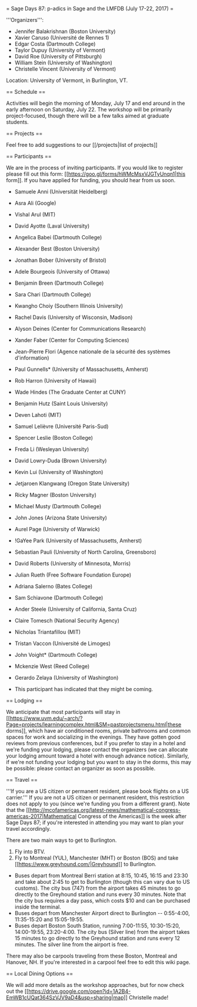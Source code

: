 = Sage Days 87: p-adics in Sage and the LMFDB (July 17-22, 2017) =

'''Organizers''':
 * Jennifer Balakrishnan (Boston University)
 * Xavier Caruso (Université de Rennes 1)
 * Edgar Costa (Dartmouth College)
 * Taylor Dupuy (University of Vermont)
 * David Roe (University of Pittsburgh)
 * William Stein (University of Washington)
 * Christelle Vincent (University of Vermont)

Location: University of Vermont, in Burlington, VT.

== Schedule ==

Activities will begin the morning of Monday, July 17 and end around in the early afternoon on Saturday, July 22.
The workshop will be primarily project-focused, though there will be a few talks aimed at graduate students.

== Projects ==

Feel free to add suggestions to our [[/projects|list of projects]]

== Participants ==

We are in the process of inviting participants.
If you would like to register please fill out this form: [[https://goo.gl/forms/hWMcMsxVJGTyUnqn1|this form]].
If you have applied for funding, you should hear from us soon. 

 * Samuele Anni (Universität Heidelberg)
 * Asra Ali (Google)
 * Vishal Arul (MIT)
 * David Ayotte (Laval University)
 * Angelica Babei (Dartmouth College)
 * Alexander Best (Boston University)
 * Jonathan Bober (University of Bristol)
 * Adele Bourgeois (University of Ottawa)
 * Benjamin Breen (Dartmouth College)
 * Sara Chari (Dartmouth College)
 * Kwangho Choiy (Southern Illinois University)
 * Rachel Davis (University of Wisconsin, Madison)
 * Alyson Deines (Center for Communications Research)
 * Xander Faber (Center for Computing Sciences)
 * Jean-Pierre Flori (Agence nationale de la sécurité des systèmes d'information)
 * Paul Gunnells* (University of Massachusetts, Amherst)
 * Rob Harron (University of Hawaii)
 * Wade Hindes (The Graduate Center at CUNY)
 * Benjamin Hutz (Saint Louis University)
 * Deven Lahoti (MIT)
 * Samuel Lelièvre (Université Paris-Sud)
 * Spencer Leslie (Boston College)
 * Freda Li (Wesleyan University)
 * David Lowry-Duda (Brown University)
 * Kevin Lui (University of Washington)
 * Jetjaroen Klangwang (Oregon State University)
 * Ricky Magner (Boston University)
 * Michael Musty (Dartmouth College)
 * John Jones (Arizona State University)
 * Aurel Page (University of Warwick)
 * !GaYee Park (University of Massachusetts, Amherst)
 * Sebastian Pauli (University of North Carolina, Greensboro)
 * David Roberts (University of Minnesota, Morris)
 * Julian Rueth (Free Software Foundation Europe)
 * Adriana Salerno (Bates College)
 * Sam Schiavone (Dartmouth College)
 * Ander Steele (University of California, Santa Cruz)
 * Claire Tomesch (National Security Agency)
 * Nicholas Triantafillou (MIT)
 * Tristan Vaccon (Université de Limoges)
 * John Voight* (Dartmouth College)
 * Mckenzie West (Reed College)
 * Gerardo Zelaya (University of Washington)

* This participant has indicated that they might be coming.

== Lodging ==

We anticipate that most participants will stay in [[https://www.uvm.edu/~arch/?Page=projects/learningcomplex.html&SM=pastprojectsmenu.html|these dorms]], which have air conditioned rooms, private bathrooms and common spaces for work and socializing in the evenings.  They have gotten good reviews from previous conferences, but if you prefer to stay in a hotel and we're funding your lodging, please contact the organizers (we can allocate your lodging amount toward a hotel with enough advance notice).  Similarly, if we're not funding your lodging but you want to stay in the dorms, this may be possible: please contact an organizer as soon as possible.

== Travel ==

'''If you are a US citizen or permanent resident, please book flights on a US carrier.'''  If you are not a US citizen or permanent resident, this restriction does not apply to you (since we're funding you from a different grant).  Note that the [[http://mcofamericas.org/latest-news/mathematical-congress-americas-2017|Mathematical Congress of the Americas]] is the week after Sage Days 87; if you're interested in attending you may want to plan your travel accordingly.

There are two main ways to get to Burlington.

 1. Fly into BTV.
 1. Fly to Montreal (YUL), Manchester (MHT) or Boston (BOS) and take [[https://www.greyhound.com/|Greyhound]] to Burlington.
  * Buses depart from Montreal Berri station at 8:15, 10:45, 16:15 and 23:30 and take about 2:45 to get to Burlington (though this can vary due to US customs).  The city bus (747) from the airport takes 45 minutes to go directly to the Greyhound station and runs every 30 minutes.  Note that the city bus requires a day pass, which costs $10 and can be purchased inside the terminal.
  * Buses depart from Manchester Airport direct to Burlington -- 0:55-4:00, 11:35-15:20 and 15:05-19:55.
  * Buses depart Boston South Station, running 7:00-11:55, 10:30-15:20, 14:00-19:55, 23:20-4:00.  The city bus (Silver line) from the airport takes 15 minutes to go directly to the Greyhound station and runs every 12 minutes.  The silver line from the airport is free.

There may also be carpools traveling from these Boston, Montreal and Hanover, NH.  If you're interested in a carpool feel free to edit this wiki page.

== Local Dining Options ==

We will add more details as the workshop approaches, but for now check out the [[https://drive.google.com/open?id=1A2B4-EmWB1cUQat364SzVJV9aD4&usp=sharing|map]] Christelle made!
